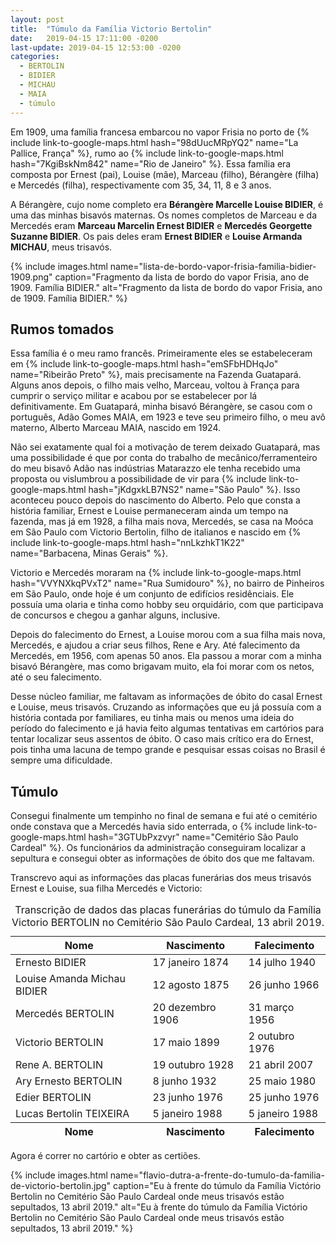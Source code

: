 ```yaml
---
layout: post
title:  "Túmulo da Família Victorio Bertolin"
date:   2019-04-15 17:11:00 -0200
last-update: 2019-04-15 12:53:00 -0200
categories:
  - BERTOLIN
  - BIDIER
  - MICHAU
  - MAIA
  - túmulo
---
```


Em 1909, uma família francesa embarcou no vapor Frisia no porto de {% include link-to-google-maps.html hash="98dUucMRpYQ2" name="La Pallice, França" %}, rumo ao {% include link-to-google-maps.html hash="7KgiBskNm842" name="Rio de Janeiro" %}. Essa família era composta por Ernest (pai), Louise (mãe), Marceau (filho), Bérangère (filha) e Mercedés (filha), respectivamente com 35, 34, 11, 8 e 3 anos.

A Bérangère, cujo nome completo era **Bérangère Marcelle Louise BIDIER**, é uma das minhas bisavós maternas. Os nomes completos de Marceau e da Mercedés eram **Marceau Marcelin Ernest BIDIER** e **Mercedés Georgette Suzanne BIDIER**. Os pais deles eram **Ernest BIDIER** e **Louise Armanda MICHAU**, meus trisavós.

{% include images.html name="lista-de-bordo-vapor-frisia-familia-bidier-1909.png" caption="Fragmento da lista de bordo do vapor Frisia, ano de 1909. Família BIDIER." alt="Fragmento da lista de bordo do vapor Frisia, ano de 1909. Família BIDIER." %}

## Rumos tomados

Essa família é o meu ramo francês. Primeiramente eles se estabeleceram em {% include link-to-google-maps.html hash="emSFbHDHqJo" name="Ribeirão Preto" %}, mais precisamente na Fazenda Guatapará. Alguns anos depois, o filho mais velho, Marceau, voltou à França para cumprir o serviço militar e acabou por se estabelecer por lá definitivamente. Em Guatapará, minha bisavó Bérangère, se casou com o português, Adão Gomes MAIA, em 1923 e teve seu primeiro filho, o meu avô materno, Alberto Marceau MAIA, nascido em 1924.

Não sei exatamente qual foi a motivação de terem deixado Guatapará, mas uma possibilidade é que por conta do trabalho de mecânico/ferramenteiro do meu bisavô Adão nas indústrias Matarazzo ele tenha recebido uma proposta ou vislumbrou a possibilidade de vir para {% include link-to-google-maps.html hash="jKdgxkLB7NS2" name="São Paulo" %}. Isso aconteceu pouco depois do nascimento do Alberto. Pelo que consta a história familiar, Ernest e Louise permaneceram ainda um tempo na fazenda, mas já em 1928, a filha mais nova, Mercedés, se casa na Moóca em São Paulo com Victorio Bertolin, filho de italianos e nascido em {% include link-to-google-maps.html hash="nnLkzhkT1K22" name="Barbacena, Minas Gerais" %}.

Victorio e Mercedés moraram na {% include link-to-google-maps.html hash="VVYNXkqPVxT2" name="Rua Sumidouro" %}, no bairro de Pinheiros em São Paulo, onde hoje é um conjunto de edifícios residênciais. Ele possuía uma olaria e tinha como hobby seu orquidário, com que participava de concursos e chegou a ganhar alguns, inclusive.

Depois do falecimento do Ernest, a Louise morou com a sua filha mais nova, Mercedés, e ajudou a criar seus filhos, Rene e Ary. Até falecimento da Mercedés, em 1956, com apenas 50 anos. Ela passou a morar com a minha bisavó Bérangère, mas como brigavam muito, ela foi morar com os netos, até o seu falecimento.

Desse núcleo familiar, me faltavam as informações de óbito do casal Ernest e Louise, meus trisavós. Cruzando as informações que eu já possuía com a história contada por familiares, eu tinha mais ou menos uma ideia do período do falecimento e já havia feito algumas tentativas em cartórios para tentar localizar seus assentos de óbito. O caso mais crítico era do Ernest, pois tinha uma lacuna de tempo grande e pesquisar essas coisas no Brasil é sempre uma dificuldade.

## Túmulo

Consegui finalmente um tempinho no final de semana e fui até o cemitério onde constava que a Mercedés havia sido enterrada, o {% include link-to-google-maps.html hash="3GTUbPxzvyr" name="Cemitério São Paulo Cardeal" %}. Os funcionários da administração conseguiram localizar a sepultura e consegui obter as informações de óbito dos que me faltavam.

Transcrevo aqui as informações das placas funerárias dos meus trisavós Ernest e Louise, sua filha Mercedés e Victorio:

<table class="centered">
  <caption>Transcrição de dados das placas funerárias do túmulo da Família Victorio BERTOLIN no Cemitério São Paulo Cardeal, 13 abril 2019.</caption>
  <thead>
    <tr>
      <th>Nome</th>
      <th>Nascimento</th>
      <th>Falecimento</th>
    </tr>
  </thead>
  <tbody>
    <tr>
      <td>Ernesto BIDIER</td>
      <td>17 janeiro 1874</td>
      <td>14 julho 1940</td>
    </tr>
    <tr>
      <td>Louise Amanda Michau BIDIER</td>
      <td>12 agosto 1875</td>
      <td>26 junho 1966</td>
    </tr>
    <tr>
      <td>Mercedés BERTOLIN</td>
      <td>20 dezembro 1906</td>
      <td>31 março 1956</td>
    </tr>
    <tr>
      <td>Victorio BERTOLIN</td>
      <td>17 maio 1899</td>
      <td>2 outubro 1976</td>
    </tr>
    <tr>
      <td>Rene A. BERTOLIN</td>
      <td>19 outubro 1928</td>
      <td>21 abril 2007</td>
    </tr>
    <tr>
      <td>Ary Ernesto BERTOLIN</td>
      <td>8 junho 1932</td>
      <td>25 maio 1980</td>
    </tr>
    <tr>
      <td>Edier BERTOLIN</td>
      <td>23 junho 1976</td>
      <td>25 junho 1976</td>
    </tr>
    <tr>
      <td>Lucas Bertolin TEIXEIRA</td>
      <td>5 janeiro 1988</td>
      <td>5 janeiro 1988</td>
    </tr>
  </tbody>
  <tfoot>
    <tr>
      <th>Nome</th>
      <th>Nascimento</th>
      <th>Falecimento</th>
    </tr>
  </tfoot>
</table>

Agora é correr no cartório e obter as certiões.

{% include images.html name="flavio-dutra-a-frente-do-tumulo-da-familia-de-victorio-bertolin.jpg" caption="Eu à frente do túmulo da Família Victório Bertolin no Cemitério São Paulo Cardeal onde meus trisavós estão sepultados, 13 abril 2019." alt="Eu à frente do túmulo da Família Victório Bertolin no Cemitério São Paulo Cardeal onde meus trisavós estão sepultados, 13 abril 2019." %}